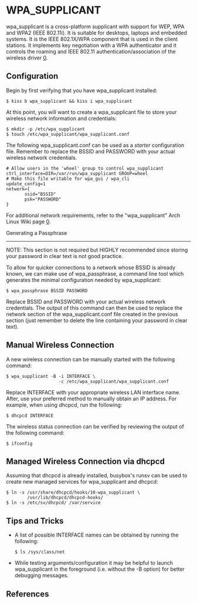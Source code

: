 WPA_SUPPLICANT
==============

wpa_supplicant is a cross-platform supplicant with support for WEP, WPA and WPA2
(IEEE 802.11i). It is suitable for desktops, laptops and embedded systems. It is 
the IEEE 802.1X/WPA component that is used in the client stations. It implements
key negotiation with a WPA authenticator and it controls the roaming and IEEE 
802.11 authentication/association of the wireless driver [0]. 

Configuration
-------------

Begin by first verifying that you have wpa_supplicant installed:

    $ kiss b wpa_supplicant && kiss i wpa_supplicant                                                                  

At this point, you will want to create a wpa_supplicant file to store your 
wireless network information and credentials:

    $ mkdir -p /etc/wpa_supplicant
    $ touch /etc/wpa_supplicant/wpa_supplicant.conf

The following wpa_supplicant.conf can be used as a *starter* configuration
file. Remember to replace the BSSID and PASSWORD with your actual wireless
network credentials.

    # Allow users in the 'wheel' group to control wpa_supplicant
    ctrl_interface=DIR=/var/run/wpa_supplicant GROUP=wheel
    # Make this file writable for wpa_gui / wpa_cli 
    update_config=1
    network={
           ssid="BSSID"
           psk="PASSWORD"
    }

For additional network requirements, refer to the "wpa_supplicant" Arch Linux 
Wiki page [0].

Generating a Passphrase
________________________________________________________________________________

NOTE: This section is not required but HIGHLY recommended since storing your
      password in clear text is not good practice. 

To allow for quicker connections to a network whose BSSID is already known, we
can make use of wpa_passphrase, a command line tool which generates the minimal
configuration needed by wpa_supplicant: 

    $ wpa_passphrase BSSID PASSWORD

Replace BSSID and PASSWORD with your actual wireless network credentials. The 
output of this command can then be used to replace the network section of the 
wpa_supplicant.conf file created in the previous section (just remember to 
delete the line containing your password in clear text).

Manual Wireless Connection
--------------------------

A new wireless connection can be manually started with the following command:

    $ wpa_supplicant -B -i INTERFACE \
                        -c /etc/wpa_supplicant/wpa_supplicant.conf

Replace INTERFACE with your appropriate wireless LAN interface name. After, 
use your preferred method to manually obtain an IP address. For example, when 
using dhcpcd, run the following:

    $ dhcpcd INTERFACE

The wireless status connection can be verified by reviewing the output of the
following command:

    $ ifconfig

Managed Wireless Connection via dhcpcd
--------------------------------------

Assuming that dhcpcd is already installed, busybox's runsv can be used to create 
new managed services for wpa_supplicant and dhcpcd:

    $ ln -s /usr/share/dhcpcd/hooks/10-wpa_supplicant \
            /usr/lib/dhcpcd/dhcpcd-hooks/
    $ ln -s /etc/sv/dhcpcd/ /var/service

Tips and Tricks
---------------

*   A list of possible INTERFACE names can be obtained by running the following:

        $ ls /sys/class/net

*   While testing arguments/configuration it may be helpful to launch 
    wpa_supplicant in the foreground (i.e. without the -B option) for better 
    debugging messages.

References
----------

[0]: https://wiki.archlinux.org/index.php/wpa_supplicant
